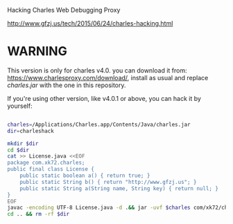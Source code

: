 Hacking Charles Web Debugging Proxy

<http://www.gfzj.us/tech/2015/06/24/charles-hacking.html>

# WARNING

This version is only for charles v4.0. you can download it from: <https://www.charlesproxy.com/download/>, install as usual and replace *charles.jar* with the one in this repository.

If you're using other version, like v4.0.1 or above, you can hack it by yourself:

```bash

charles=/Applications/Charles.app/Contents/Java/charles.jar
dir=charleshack

mkdir $dir
cd $dir
cat >> License.java <<EOF
package com.xk72.charles;
public final class License {
	public static boolean a() { return true; }
	public static String b() { return "http://www.gfzj.us"; }
	public static String a(String name, String key) { return null; }
}
EOF
javac -encoding UTF-8 License.java -d .&& jar -uvf $charles com/xk72/charles/License.class
cd .. && rm -rf $dir

```
